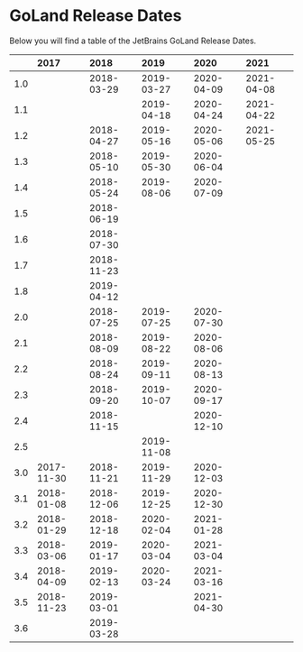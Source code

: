 # GoLand Release Dates
Below you will find a table of the JetBrains GoLand Release Dates.

|     | 2017       | 2018       | 2019       | 2020       | 2021       |
|----:|:-----------|:-----------|:-----------|:-----------|:-----------|
| 1.0 |            | 2018-03-29 | 2019-03-27 | 2020-04-09 | 2021-04-08 |
| 1.1 |            |            | 2019-04-18 | 2020-04-24 | 2021-04-22 |
| 1.2 |            | 2018-04-27 | 2019-05-16 | 2020-05-06 | 2021-05-25 |
| 1.3 |            | 2018-05-10 | 2019-05-30 | 2020-06-04 |            |
| 1.4 |            | 2018-05-24 | 2019-08-06 | 2020-07-09 |            |
| 1.5 |            | 2018-06-19 |            |            |            |
| 1.6 |            | 2018-07-30 |            |            |            |
| 1.7 |            | 2018-11-23 |            |            |            |
| 1.8 |            | 2019-04-12 |            |            |            |
| 2.0 |            | 2018-07-25 | 2019-07-25 | 2020-07-30 |            |
| 2.1 |            | 2018-08-09 | 2019-08-22 | 2020-08-06 |            |
| 2.2 |            | 2018-08-24 | 2019-09-11 | 2020-08-13 |            |
| 2.3 |            | 2018-09-20 | 2019-10-07 | 2020-09-17 |            |
| 2.4 |            | 2018-11-15 |            | 2020-12-10 |            |
| 2.5 |            |            | 2019-11-08 |            |            |
| 3.0 | 2017-11-30 | 2018-11-21 | 2019-11-29 | 2020-12-03 |            |
| 3.1 | 2018-01-08 | 2018-12-06 | 2019-12-25 | 2020-12-30 |            |
| 3.2 | 2018-01-29 | 2018-12-18 | 2020-02-04 | 2021-01-28 |            |
| 3.3 | 2018-03-06 | 2019-01-17 | 2020-03-04 | 2021-03-04 |            |
| 3.4 | 2018-04-09 | 2019-02-13 | 2020-03-24 | 2021-03-16 |            |
| 3.5 | 2018-11-23 | 2019-03-01 |            | 2021-04-30 |            |
| 3.6 |            | 2019-03-28 |            |            |            |
